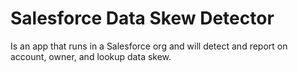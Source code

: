 # Salesforce Data Skew Detector
Is an app that runs in a Salesforce org and will detect and report on account, owner, and lookup data skew.

